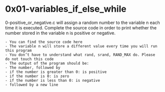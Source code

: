 # 0x01-variables_if_else_while

0-positive_or_negative.c will assign a random number to the variable n each time it is executed. Complete the source code in order to print whether the number stored in the variable n is positive or negative.

    - You can find the source code here
    - The variable n will store a different value every time you will run this program
    - You don’t have to understand what rand, srand, RAND_MAX do. Please do not touch this code
    - The output of the program should be:
    - The number, followed by
    - if the number is greater than 0: is positive
    - if the number is 0: is zero
    - if the number is less than 0: is negative
    - followed by a new line